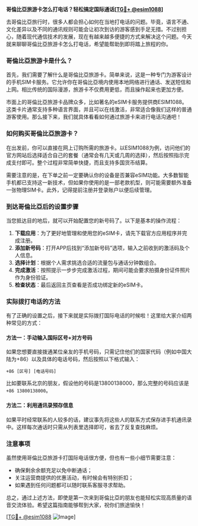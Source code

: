**哥倫比亞旅游卡怎么打电话？轻松搞定国际通话[[TG💪+ @esim1088](https://t.me/s/esim1088)]**

去哥倫比亞旅行时，很多人都会担心如何在当地打电话的问题。毕竟，语言不通、文化差异以及不同的通讯规则可能会让初次到访的游客感到手足无措。不过别担心，随着现代通信技术的发展，现在有越来越多便捷的方式来解决这个问题。今天就来聊聊哥倫比亞旅游卡怎么打电话，希望能帮助到即将踏上旅程的你。

### 哥倫比亞旅游卡是什么？

首先，我们需要了解什么是哥倫比亞旅游卡。简单来说，这是一种专门为游客设计的手机SIM卡服务。它允许你在哥倫比亞境内使用本地网络进行通话、发送短信和上网。相比传统的国际漫游，旅游卡不仅费用更低，而且操作起来也更加方便。

市面上的哥倫比亞旅游卡品牌众多，比如著名的eSIM卡服务提供商ESIM1088。这类卡片通常支持多种语言界面，并且可以在线激活，非常适合像我们这样的普通游客使用。那么接下来，我们就具体看看如何通过旅游卡来进行电话沟通吧！

### 如何购买哥倫比亞旅游卡？

在出发前，你可以直接在网上订购所需的旅游卡。以ESIM1088为例，访问他们的官方网站后选择适合自己的套餐（通常会有几天或几周的选择），然后按照指示完成支付即可。整个过程非常简单快捷，而且支持多国货币结算。

需要注意的是，在下单之前一定要确认你的设备是否兼容eSIM功能。大多数智能手机都已支持这一新技术，但如果你使用的是一部老款机型，则可能需要额外准备一张物理SIM卡。此外，记得提前注册并登录账户以便后续管理。

### 到达哥倫比亞后的设置步骤

当您抵达目的地后，就可以开始配置您的新号码了。以下是基本的操作流程：

1. **下载应用**：为了更好地管理和使用您的eSIM卡，请先下载官方应用程序并完成注册。
2. **添加新号码**：打开APP后找到“添加新号码”选项，输入之前收到的激活码及个人信息。
3. **选择计划**：根据个人需求挑选合适的流量包与通话分钟数组合。
4. **完成激活**：按照提示一步步完成激活过程，期间可能会要求拍摄身份证件照片作为身份验证。
5. **检查状态**：最后返回主页查看是否成功绑定新的eSIM卡。

### 实际拨打电话的方法

有了正确的设置之后，接下来就是实际拨打国际电话的时候啦！这里给大家介绍两种常见的方式：

#### 方法一：手动输入国际区号+对方号码
如果您想要直接拨通某位亲友的手机号码，只需记住他们的国家代码（例如中国大陆为+86）以及具体的电话号码，然后按照以下格式输入：
```
+86 [区号] [电话号码]
```
比如要联系北京的朋友，假设他的号码是13800138000，那么完整的号码应该是`+86 13800138000`。

#### 方法二：利用通讯录预存信息
如果平时经常联系的人较多的话，建议事先将这些人的联系方式保存进手机通讯录中。这样每次通话时只需从列表里选择即可，省去了反复查找麻烦。

### 注意事项

虽然使用哥倫比亞旅游卡打国际电话很方便，但也有一些小细节需要注意：

- 确保剩余余额充足以免中断通话；
- 关注运营商提供的优惠活动，有时候会有特别折扣；
- 如果遇到任何问题都可以随时联系客服寻求帮助。

总之，通过上述方法，即使是第一次来到哥倫比亞的朋友也能轻松实现高质量的语音交流体验。希望这篇指南能够帮到大家，祝你们旅途愉快！

[[TG💪+ @esim1088](https://t.me/s/esim1088) ![Image](https://i.postimg.cc/4NQfJmqS/Snipaste-2025-05-13-00-14-12.png)]